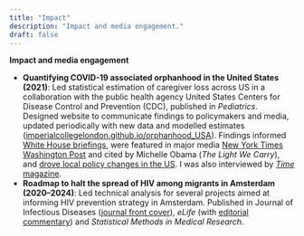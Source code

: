 ```yaml
---
title: "Impact"
description: "Impact and media engagement."
draft: false
---
```



**Impact and media engagement**

- **Quantifying COVID-19 associated orphanhood in the United States (2021)**: Led statistical estimation of caregiver loss across US in a collaboration with the public health agency United States Centers for Disease Control and Prevention (CDC), published in *Pediatrics*. Designed website to communicate findings to policymakers and media, updated periodically with new data and modelled estimates ([imperialcollegelondon.github.io/orphanhood_USA](imperialcollegelondon.github.io/orphanhood_USA)). Findings informed [White House briefings](https://tinyurl.com/whitehouse-memorandum), were featured in major media [New York Times](https://tinyurl.com/nyt-covid-orphans) [Washington Post](https://tinyurl.com/WaPo-orphans) and cited by Michelle Obama (*The Light We Carry*), and [drove local policy changes in the US](\href{https://tinyurl.com/orphans-CA-bill). I was also interviewed by [*Time* magazine](time.com/6111902/covid-orphans-coping). 
- **Roadmap to halt the spread of HIV among migrants in Amsterdam (2020–2024)**: Led technical analysis for several projects aimed at informing HIV prevention strategy in Amsterdam. Published in Journal of Infectious Diseases ([journal front cover](https://tinyurl.com/jid-cover)), *eLife* (with [editorial commentary](\href{https://tinyurl.com/elife-commentary)) and *Statistical Methods in Medical Research*.
